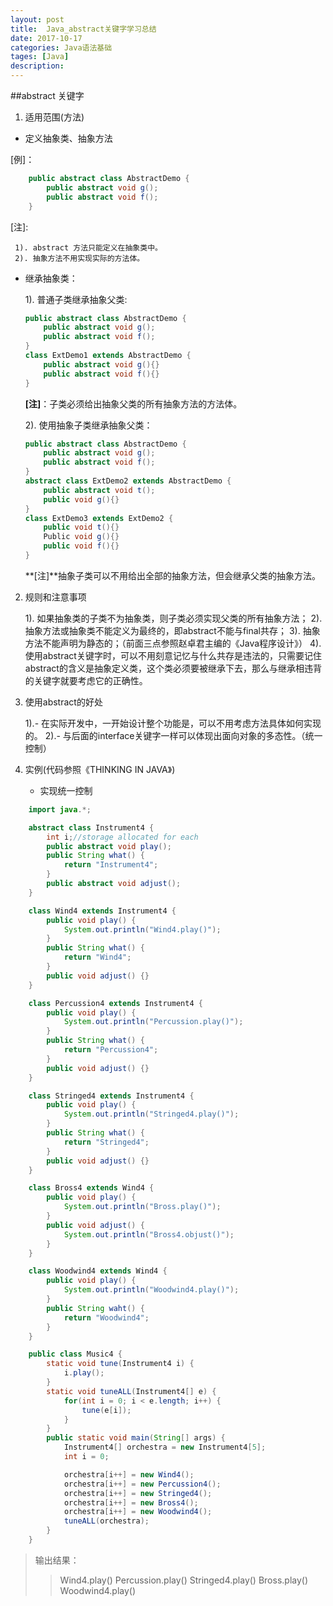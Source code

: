 ```yaml
---
layout: post
title:  Java_abstract关键字学习总结
date: 2017-10-17
categories: Java语法基础
tages: [Java]
description: 
---
```



##abstract 关键字
  1. 适用范围(方法)

  * 定义抽象类、抽象方法

[例]：

```java
	public abstract class AbstractDemo {
		public abstract void g();
		public abstract void f();
	}
```
  [注]:    
     
     1). abstract 方法只能定义在抽象类中。
     2). 抽象方法不用实现实际的方法体。

  * 继承抽象类：

	1). 普通子类继承抽象父类:

	```java
	public abstract class AbstractDemo {
		public abstract void g();
		public abstract void f();
	}
	class ExtDemo1 extends AbstractDemo {
		public abstract void g(){}
		public abstract void f(){}
	}
	```

	**[注]**：子类必须给出抽象父类的所有抽象方法的方法体。

	2). 使用抽象子类继承抽象父类：

	```java
	public abstract class AbstractDemo {
		public abstract void g();
		public abstract void f();
	}
	abstract class ExtDemo2 extends AbstractDemo {
		public abstract void t();
		public void g(){}
	}
	class ExtDemo3 extends ExtDemo2 {
		public void t(){}
		Public void g(){}
		public void f(){}
	}
	```

	**[注]**抽象子类可以不用给出全部的抽象方法，但会继承父类的抽象方法。


2. 规则和注意事项

	1). 如果抽象类的子类不为抽象类，则子类必须实现父类的所有抽象方法；
	2). 抽象方法或抽象类不能定义为最终的，即abstract不能与final共存；
	3). 抽象方法不能声明为静态的；（前面三点参照赵卓君主编的《Java程序设计》）
	4). 使用abstract关键字时，可以不用刻意记忆与什么共存是违法的，只需要记住abstract的含义是抽象定义类，这个类必须要被继承下去，那么与继承相违背的关键字就要考虑它的正确性。


3. 使用abstract的好处

	1).- 在实际开发中，一开始设计整个功能是，可以不用考虑方法具体如何实现的。
	2).- 与后面的interface关键字一样可以体现出面向对象的多态性。（统一控制）


4. 实例(代码参照《THINKING IN JAVA》)
	* 实现统一控制

```java
	import java.*;

	abstract class Instrument4 {
		int i;//storage allocated for each
		public abstract void play();
		public String what() {
			return "Instrument4";
		}
		public abstract void adjust();
	}

	class Wind4 extends Instrument4 {
		public void play() {
			System.out.println("Wind4.play()");
		}
		public String what() {
			return "Wind4";
		}
		public void adjust() {}
	}

	class Percussion4 extends Instrument4 {
		public void play() {
			System.out.println("Percussion.play()");
		}
		public String what() {
			return "Percussion4";
		}
		public void adjust() {}
	}

	class Stringed4 extends Instrument4 {
		public void play() {
			System.out.println("Stringed4.play()");
		}
		public String what() {
			return "Stringed4";
		}
		public void adjust() {}
	}

	class Bross4 extends Wind4 {
		public void play() {
			System.out.println("Bross.play()");
		}
		public void adjust() {
			System.out.println("Bross4.objust()");
		}
	}

	class Woodwind4 extends Wind4 {
		public void play() {
			System.out.println("Woodwind4.play()");
		}
		public String waht() {
			return "Woodwind4";
		}
	}

	public class Music4 {
		static void tune(Instrument4 i) {
			i.play();
		}
		static void tuneALL(Instrument4[] e) {
			for(int i = 0; i < e.length; i++) {
				tune(e[i]);
			}
		}
		public static void main(String[] args) {
			Instrument4[] orchestra = new Instrument4[5];
			int i = 0;

			orchestra[i++] = new Wind4();
			orchestra[i++] = new Percussion4();
			orchestra[i++] = new Stringed4();
			orchestra[i++] = new Bross4();
			orchestra[i++] = new Woodwind4();
			tuneALL(orchestra);
		}
	}
```
> 输出结果：
>> Wind4.play()
>> Percussion.play()
>> Stringed4.play()
>> Bross.play()
>> Woodwind4.play()
